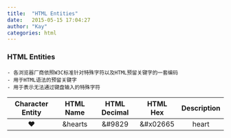 ```yaml
---
title:  "HTML Entities"
date:   2015-05-15 17:04:27
author: "Kay"
categories: html
---
```


### HTML Entities

    - 各浏览器厂商依照W3C标准针对特殊字符以及HTML预留关键字的一套编码
    - 用于HTML语法的预留关键字
    - 用于表示无法通过键盘输入的特殊字符

|Character Entity |HTML Name |HTML Decimal |HTML Hex |Description |
|:---------------:|:--------:|:-----------:|:-------:|:----------:|
|&hearts;         |&hearts   |&#9829       |&#x02665 |heart       |
